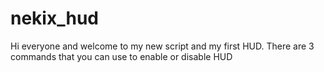 # nekix_hud

Hi everyone and welcome to my new script and my first HUD.
There are 3 commands that you can use to enable or disable HUD

